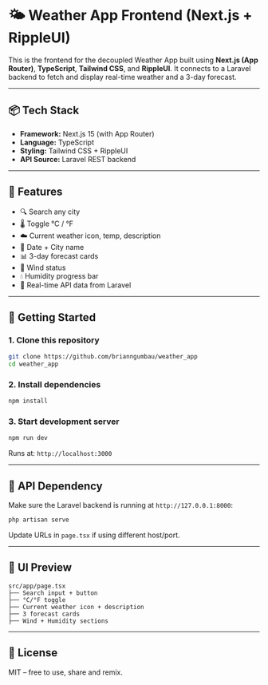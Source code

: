 # 🌤️ Weather App Frontend (Next.js + RippleUI)

This is the frontend for the decoupled Weather App built using **Next.js (App Router)**, **TypeScript**, **Tailwind CSS**, and **RippleUI**. It connects to a Laravel backend to fetch and display real-time weather and a 3-day forecast.

---

## 📦 Tech Stack

* **Framework:** Next.js 15 (with App Router)
* **Language:** TypeScript
* **Styling:** Tailwind CSS + RippleUI
* **API Source:** Laravel REST backend

---

## 🧠 Features

* 🔍 Search any city
* 🌡️ Toggle °C / °F
* ☁️ Current weather icon, temp, description
* 📆 Date + City name
* 📊 3-day forecast cards
* 💨 Wind status
* 💧 Humidity progress bar
* 🔁 Real-time API data from Laravel

---

## 🚀 Getting Started

### 1. Clone this repository

```bash
git clone https://github.com/brianngumbau/weather_app
cd weather_app
```

### 2. Install dependencies

```bash
npm install
```

### 3. Start development server

```bash
npm run dev
```

Runs at: `http://localhost:3000`

---

## 🔗 API Dependency

Make sure the Laravel backend is running at `http://127.0.0.1:8000`:

```bash
php artisan serve
```

Update URLs in `page.tsx` if using different host/port.

---

## 🧪 UI Preview

```
src/app/page.tsx
├── Search input + button
├── °C/°F toggle
├── Current weather icon + description
├── 3 forecast cards
├── Wind + Humidity sections
```

---

## 📄 License

MIT – free to use, share and remix.

